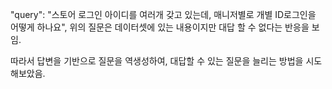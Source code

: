 
"query": "스토어 로그인 아이디를 여러개 갖고 있는데, 매니저별로 개별 ID로그인을 어떻게 하나요",
위의 질문은 데이터셋에 있는 내용이지만 대답 할 수 없다는 반응을 보임.

따라서 답변을 기반으로 질문을 역생성하여, 대답할 수 있는 질문을 늘리는 방법을 시도해보았음.


